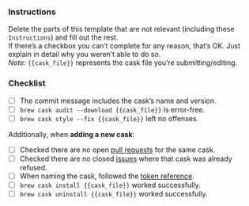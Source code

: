 ### Instructions

Delete the parts of this template that are not relevant (including these `Instructions`) and fill out the rest.  
If there’s a checkbox you can’t complete for any reason, that’s OK. Just explain in detail why you weren’t able to do so.  
*Note:* `{{cask_file}}` represents the cask file you’re submitting/editing.

### Checklist

- [ ] The commit message includes the cask’s name and version.
- [ ] `brew cask audit --download {{cask_file}}` is error-free.
- [ ] `brew cask style --fix {{cask_file}}` left no offenses.

Additionally, when **adding a new cask**:

- [ ] Checked there are no open [pull requests](https://github.com/caskroom/homebrew-versions/pulls) for the same cask.
- [ ] Checked there are no closed [issues](https://github.com/caskroom/homebrew-versions/issues) where that cask was already refused.
- [ ] When naming the cask, followed the [token reference](https://github.com/caskroom/homebrew-cask/blob/master/doc/cask_language_reference/token_reference.md).
- [ ] `brew cask install {{cask_file}}` worked successfully.
- [ ] `brew cask uninstall {{cask_file}}` worked successfully.
